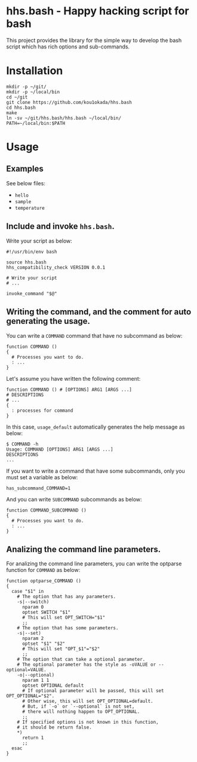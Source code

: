 # hhs.bash - Happy hacking script for bash

This project provides the library for the simple way
to develop the bash script which has rich options and sub-commands.

# Installation

~~~
mkdir -p ~/git/
mkdir -p ~/local/bin
cd ~/git
git clone https://github.com/kou1okada/hhs.bash
cd hhs.bash
make
ln -sv ~/git/hhs.bash/hhs.bash ~/local/bin/
PATH=~/local/bin:$PATH
~~~

# Usage

## Examples

See below files:

* `hello`
* `sample`
* `temperature`

## Include and invoke `hhs.bash`.

Write your script as below:
~~~
#!/usr/bin/env bash

source hhs.bash
hhs_compatibility_check VERSION 0.0.1

# Write your script
# ...

invoke_command "$@"
~~~

## Writing the command, and the comment for auto generating the usage.

You can write a `COMMAND` command that have no subcommand as below:
~~~
function COMMAND ()
{
  # Processes you want to do.
  : ...
}
~~~

Let's assume you have written the following comment:
~~~
function COMMAND () # [OPTIONS] ARG1 [ARGS ...]
# DESCRIPTIONS
# ...
{
  : processes for command
} 
~~~

In this case, `usage_default` automatically generates the help message as below: 
~~~
$ COMMAND -h
Usage: COMMAND [OPTIONS] ARG1 [ARGS ...]
DESCRIPTIONS
...
~~~

If you want to write a command that have some subcommands,
only you must set a variable as below:
~~~
has_subcommand_COMMAND=1
~~~ 

And you can write `SUBCOMMAND` subcommands as below:
~~~
function COMMAND_SUBCOMMAND ()
{
  # Processes you want to do.
  : ...
}
~~~

## Analizing the command line parameters.

For analizing the command line parameters,
you can write the optparse function for `COMMAND` as below:
~~~
function optparse_COMMAND ()
{
  case "$1" in
    # The option that has any parameters.
    -s|--switch)
      nparam 0
      optset SWITCH "$1"
      # This will set OPT_SWITCH="$1"
      ;;
    # The option that has some parameters.
    -s|--set)
      nparam 2
      optset "$1" "$2"
      # This will set "OPT_$1"="$2"
      ;;
    # The option that can take a optional parameter.
    # The optional parameter has the style as -oVALUE or --optional=VALUE.
    -o|--optional)
      nparam 1 1
      optset OPTIONAL default
      # If optional parameter will be passed, this will set OPT_OPTIONAL="$2".
      # Other wise, this will set OPT_OPTIONAL=default.
      # But, if `-o` or `--optional` is not set,
      # there will nothing happen to OPT_OPTIONAL.
      ;;
    # If specified options is not known in this function,
    # it should be return false.
    *)
      return 1
      ;;
  esac
}
~~~
